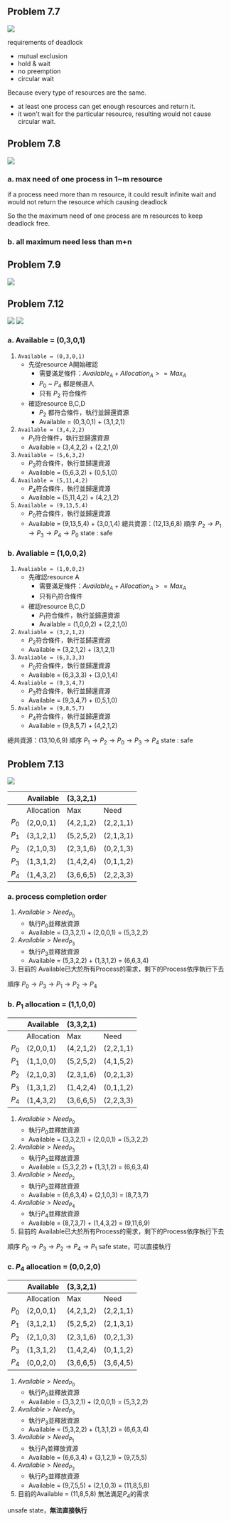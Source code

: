 ## Problem 7.7
![](https://i.imgur.com/7x3Z9FG.png)

requirements of deadlock
* mutual exclusion
* hold & wait
* no preemption
* circular wait

Because every type of resources are the same.
* at least one process can get enough resources and return it.
* it won't wait for the particular resource, resulting would not cause circular wait.



## Problem 7.8
![](https://i.imgur.com/QXRMywd.png)

### a. max need of one process in 1~m resource
if a process need more than m resource, it could result infinite wait and would not return the resource which causing deadlock

So the the maximum need of one process are m resources to keep deadlock free.

### b. all maximum need less than m+n


## Problem 7.9
![](https://i.imgur.com/qO8JL4i.png)

## Problem 7.12
![](https://i.imgur.com/mXCTIX2.png)
![](https://i.imgur.com/TW6AfC4.png)

### a. Available = (0,3,0,1)
1. `Available = (0,3,0,1)`
	* 先從resource A開始確認
		* 需要滿足條件：$Available_A + Allocation_A >= Max_A$
		* $P_0$ ~ $P_4$ 都是候選人
		* 只有 $P_2$ 符合條件
	* 確認resource B,C,D
		* $P_2$ 都符合條件，執行並歸還資源
		*  Available = (0,3,0,1) + (3,1,2,1)
2. `Available = (3,4,2,2)`
	* $P_1$符合條件，執行並歸還資源
	* Available = (3,4,2,2) + (2,2,1,0)
3. `Available = (5,6,3,2)`
	*  $P_3$符合條件，執行並歸還資源
	*  Available = (5,6,3,2) + (0,5,1,0)
4. `Available = (5,11,4,2)`
	* $P_4$符合條件，執行並歸還資源
	*  Available = (5,11,4,2) + (4,2,1,2)
5. `Available = (9,13,5,4)`
	* $P_0$符合條件，執行並歸還資源
	*  Available = (9,13,5,4) + (3,0,1,4)
總共資源：(12,13,6,8)
順序 $P_2 \rightarrow P_1 \rightarrow P_3 \rightarrow P_4 \rightarrow P_0$
state : safe

### b. Avaliable = (1,0,0,2)
1. `Avaliable = (1,0,0,2)`
	* 先確認resource A
		* 需要滿足條件：$Available_A + Allocation_A >= Max_A$
		* 只有$P_1$符合條件
	* 確認resource B,C,D
		* $P_1$符合條件，執行並歸還資源
		* Available =  (1,0,0,2) + (2,2,1,0)
2. `Avaliable = (3,2,1,2)`
	* $P_2$符合條件，執行並歸還資源
	*  Available =  (3,2,1,2) + (3,1,2,1)
3. `Avaliable = (6,3,3,3)`
	* $P_0$符合條件，執行並歸還資源
	*  Available =  (6,3,3,3) + (3,0,1,4)
4. `Avaliable = (9,3,4,7)`
	* $P_3$符合條件，執行並歸還資源
	*  Available = (9,3,4,7) + (0,5,1,0)
5. `Avaliable = (9,8,5,7)`
	* $P_4$符合條件，執行並歸還資源
	*  Available = (9,8,5,7) + (4,2,1,2)

總共資源：(13,10,6,9)
順序 $P_1 \rightarrow P_2 \rightarrow P_0 \rightarrow P_3 \rightarrow P_4$
state : safe

## Problem 7.13
![](https://i.imgur.com/EeUlJUA.png)

|       | Available  | (3,3,2,1) |           |
| ----- | ---------- | --------- | --------- |
|       | Allocation | Max       | Need      |
| $P_0$ | (2,0,0,1)  | (4,2,1,2) | (2,2,1,1) |
| $P_1$ | (3,1,2,1)  | (5,2,5,2) | (2,1,3,1) |
| $P_2$ | (2,1,0,3)  | (2,3,1,6) | (0,2,1,3) |
| $P_3$ | (1,3,1,2)  | (1,4,2,4) | (0,1,1,2) |
| $P_4$ | (1,4,3,2)  | (3,6,6,5) | (2,2,3,3) |

### a. process completion order

1. $Available>Need_{P_0}$
	* 執行$P_0$並釋放資源
	* Available = (3,3,2,1) + (2,0,0,1) = (5,3,2,2)
1. $Available>Need_{P_3}$
	* 執行$P_3$並釋放資源
	* Available = (5,3,2,2) + (1,3,1,2) = (6,6,3,4)
3. 目前的 Available已大於所有Process的需求，剩下的Process依序執行下去

順序 $P_0 \rightarrow P_3 \rightarrow P_1 \rightarrow P_2 \rightarrow P_4$

### b. $P_1$ allocation = (1,1,0,0)

|       | Available  | (3,3,2,1) |           |
| ----- | ---------- | --------- | --------- |
|       | Allocation | Max       | Need      |
| $P_0$ | (2,0,0,1)  | (4,2,1,2) | (2,2,1,1) |
| $P_1$ | (1,1,0,0)  | (5,2,5,2) | (4,1,5,2) |
| $P_2$ | (2,1,0,3)  | (2,3,1,6) | (0,2,1,3) |
| $P_3$ | (1,3,1,2)  | (1,4,2,4) | (0,1,1,2) |
| $P_4$ | (1,4,3,2)  | (3,6,6,5) | (2,2,3,3) |

1. $Available>Need_{P_0}$
	* 執行$P_0$並釋放資源
	* Available = (3,3,2,1) + (2,0,0,1) = (5,3,2,2)
2. $Available>Need_{P_3}$
	* 執行$P_3$並釋放資源
	* Available = (5,3,2,2) + (1,3,1,2) = (6,6,3,4)
3. $Available>Need_{P_2}$
	* 執行$P_2$並釋放資源
	* Available = (6,6,3,4) + (2,1,0,3) = (8,7,3,7)
4. $Available>Need_{P_4}$
	* 執行$P_4$並釋放資源
	* Available = (8,7,3,7) + (1,4,3,2) = (9,11,6,9)
5. 目前的 Available已大於所有Process的需求，剩下的Process依序執行下去

順序 $P_0 \rightarrow P_3 \rightarrow P_2 \rightarrow P_4 \rightarrow P_1$
safe state，可以直接執行

### c. $P_4$ allocation = (0,0,2,0)

|       | Available  | (3,3,2,1) |           |
| ----- | ---------- | --------- | --------- |
|       | Allocation | Max       | Need      |
| $P_0$ | (2,0,0,1)  | (4,2,1,2) | (2,2,1,1) |
| $P_1$ | (3,1,2,1)  | (5,2,5,2) | (2,1,3,1) |
| $P_2$ | (2,1,0,3)  | (2,3,1,6) | (0,2,1,3) |
| $P_3$ | (1,3,1,2)  | (1,4,2,4) | (0,1,1,2) |
| $P_4$ | (0,0,2,0)  | (3,6,6,5) | (3,6,4,5) |

1. $Available>Need_{P_0}$
	* 執行$P_0$並釋放資源
	* Available = (3,3,2,1) + (2,0,0,1) = (5,3,2,2)
2. $Available>Need_{P_3}$
	* 執行$P_3$並釋放資源
	* Available = (5,3,2,2) + (1,3,1,2) = (6,6,3,4)
3. $Available>Need_{P_1}$
	* 執行$P_1$並釋放資源
	* Available =  (6,6,3,4) + (3,1,2,1) = (9,7,5,5)
3. $Available>Need_{P_2}$
	* 執行$P_2$並釋放資源
	* Available = (9,7,5,5) + (2,1,0,3) = (11,8,5,8)
4. 目前的Available = (11,8,5,8) 無法滿足$P_4$的需求

unsafe state，**無法直接執行**
